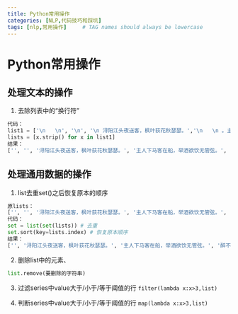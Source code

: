```yaml
---
title: Python常用操作
categories: [NLP,代码技巧和踩坑]
tags: [nlp,常用操作]     # TAG names should always be lowercase
---
```


# Python常用操作
## 处理文本的操作
1. 去除列表中的“换行符”
```python
代码：
list1 = ['\n   \n', '\n', '\n 浔阳江头夜送客，枫叶荻花秋瑟瑟。','\n   \n 。主人下马客在船，举酒欲饮无管弦。\n\n', '醉不成欢惨将别，别时茫茫江浸月\n', '\n\n']
lists = [x.strip() for x in list1]
结果：
['', '', '浔阳江头夜送客，枫叶荻花秋瑟瑟。', '主人下马客在船，举酒欲饮无管弦。', '醉不成欢惨将别，别时茫茫江浸月', '']
```


## 处理通用数据的操作
1. list去重set()之后恢复原本的顺序

```python
原lists：
['', '', '浔阳江头夜送客，枫叶荻花秋瑟瑟。', '主人下马客在船，举酒欲饮无管弦。', '醉不成欢惨将别，别时茫茫江浸月', '']
代码：
set = list(set(lists)) # 去重
set.sort(key=lists.index) # 恢复原本顺序
结果：
['', '浔阳江头夜送客，枫叶荻花秋瑟瑟。', '主人下马客在船，举酒欲饮无管弦。', '醉不成欢惨将别，别时茫茫江浸月']

```

2. 删除list中的元素、
```python
list.remove(要删除的字符串)
```

3. 过滤series中value大于/小于/等于阈值的行
```filter(lambda x:x>3,list)```

4. 判断series中value大于/小于/等于阈值的行
```map(lambda x:x>3,list)```